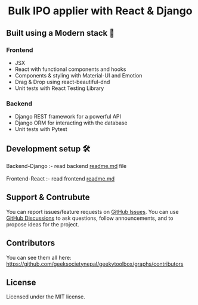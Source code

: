 <h1 align="center">Bulk IPO applier with React & Django</h1>

## Built using a Modern stack 💎

### Frontend

- JSX
- React with functional components and hooks
- Components & styling with Material-UI and Emotion
- Drag & Drop using react-beautiful-dnd
- Unit tests with React Testing Library


### Backend

- Django REST framework for a powerful API
- Django ORM for interacting with the database
- Unit tests with Pytest

## Development setup 🛠

Backend-Django :- read backend [readme.md](https://github.com/geeksocietynepal/geekytoolbox/tree/main/tools/ipo%20bulk%20applier/backend#readme) file
<br>
<br>
Frontend-React :- read frontend [readme.md](https://github.com/geeksocietynepal/geekytoolbox/tree/main/tools/ipo%20bulk%20applier/frontend#readme)

## Support & Contrubute

You can report issues/feature requests on [GitHub Issues](https://github.com/geeksocietynepal/geekytoolbox/issues).
You can use [GitHub Discussions](https://github.com/geeksocietynepal/geekytoolbox/discussions) to ask questions, follow announcements, and to propose ideas for the project. 

## Contributors
You can see them all here: https://github.com/geeksocietynepal/geekytoolbox/graphs/contributors

## License
Licensed under the MIT license.
